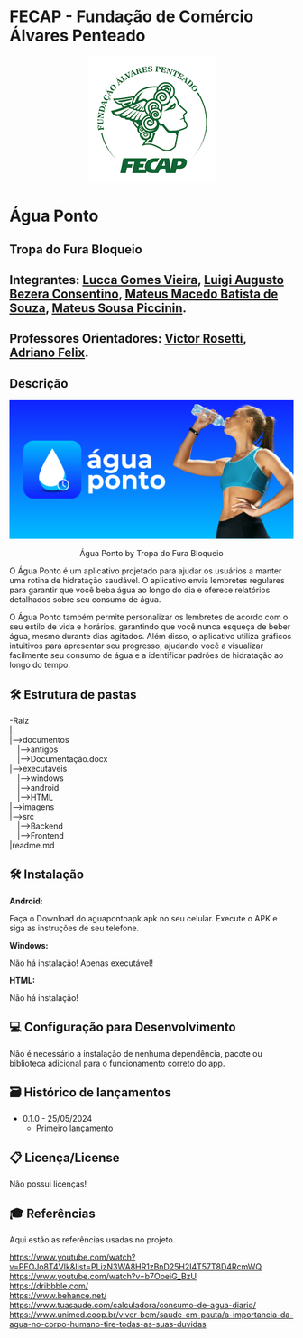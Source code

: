 # FECAP - Fundação de Comércio Álvares Penteado

<div align="center">
  <img src="imagens/logofecap.png">
</div>

# Água Ponto
## Tropa do Fura Bloqueio

## Integrantes: [Lucca Gomes Vieira](https://br.linkedin.com/in/luccagvieira), [Luigi Augusto Bezera Consentino](https://br.linkedin.com/in/luigi-consentino-144566265), [Mateus Macedo Batista de Souza](https://www.linkedin.com/in/mateus-macedo97732), [Mateus Sousa Piccinin](https://www.linkedin.com/in/mateusspiccinin).

## Professores Orientadores: [Victor Rosetti](https://www.linkedin.com/in/victorbarq/), [Adriano Felix](https://br.linkedin.com/in/adriano-valente-534576135).

## Descrição

<div align="center">
  <img src="imagens/capa.png">
  <p>Água Ponto by Tropa do Fura Bloqueio</p>
</div>

O Água Ponto é um aplicativo projetado para ajudar os usuários a manter uma rotina de hidratação saudável. O aplicativo envia lembretes regulares para garantir que você beba água ao longo do dia e oferece relatórios detalhados sobre seu consumo de água.

O Água Ponto também permite personalizar os lembretes de acordo com o seu estilo de vida e horários, garantindo que você nunca esqueça de beber água, mesmo durante dias agitados. Além disso, o aplicativo utiliza gráficos intuitivos para apresentar seu progresso, ajudando você a visualizar facilmente seu consumo de água e a identificar padrões de hidratação ao longo do tempo.

## 🛠️ Estrutura de pastas

-Raiz  
|  
|-->documentos  
 |-->antigos  
 |-->Documentação.docx  
|-->executáveis  
 |-->windows  
 |-->android  
 |-->HTML  
|-->imagens  
|-->src  
 |-->Backend  
 |-->Frontend  
|readme.md  

## 🛠️ Instalação

<b>Android:</b>

Faça o Download do aguapontoapk.apk no seu celular.
Execute o APK e siga as instruções de seu telefone.

<b>Windows:</b>

Não há instalação! Apenas executável!

<b>HTML:</b>

Não há instalação!


## 💻 Configuração para Desenvolvimento

Não é necessário a instalação de nenhuma dependência, pacote ou biblioteca adicional para o funcionamento correto do app.

## 🗃 Histórico de lançamentos

* 0.1.0 - 25/05/2024
    * Primeiro lançamento
    

## 📋 Licença/License

Não possui licenças!

## 🎓 Referências

Aqui estão as referências usadas no projeto.

https://www.youtube.com/watch?v=PFOJo8T4VIk&list=PLizN3WA8HR1zBnD25H2I4T57T8D4RcmWQ  
https://www.youtube.com/watch?v=b7OoeiG_BzU  
https://dribbble.com/  
https://www.behance.net/  
https://www.tuasaude.com/calculadora/consumo-de-agua-diario/  
https://www.unimed.coop.br/viver-bem/saude-em-pauta/a-importancia-da-agua-no-corpo-humano-tire-todas-as-suas-duvidas  




